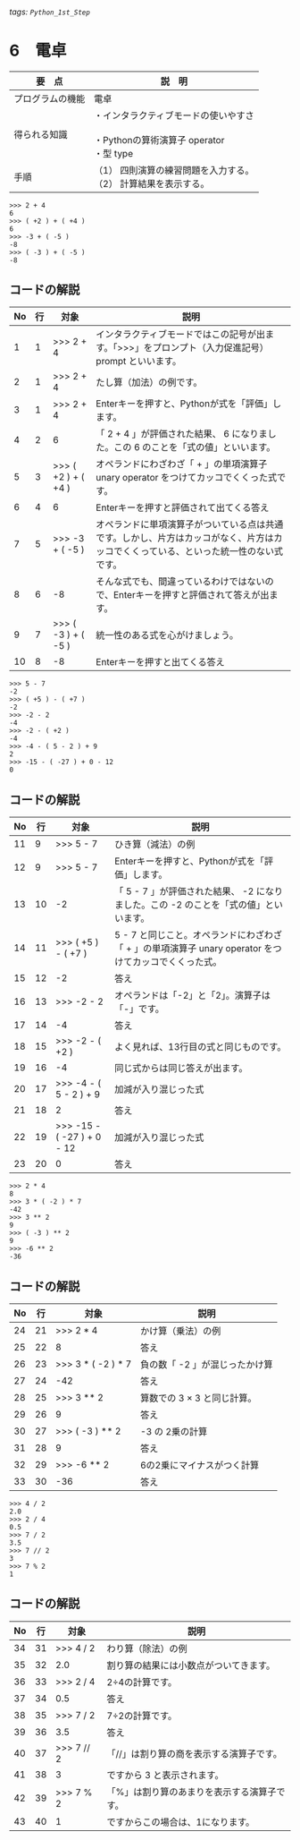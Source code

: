 ###### tags: `Python_1st_Step`
# 6　電卓

|要　点|説　明|
|---|---|
|プログラムの機能|電卓|
|得られる知識|・インタラクティブモードの使いやすさ<br><br>・Pythonの算術演算子 operator<br>・型 type|
|手順|（1） 四則演算の練習問題を入力する。<br>（2） 計算結果を表示する。|

```bash=
>>> 2 + 4
6
>>> ( +2 ) + ( +4 )
6
>>> -3 + ( -5 )
-8
>>> ( -3 ) + ( -5 )
-8
```
## コードの解説
|No|行|対象|説明|
|---|---|---|---|
|1|1|>>> 2 + 4|インタラクティブモードではこの記号が出ます。「>>>」をプロンプト（入力促進記号）prompt といいます。|＊プロンプトは入力はしません。|
|2|1|>>> 2 + 4|たし算（加法）の例です。|演算子 operator は「 + 」|演算子の左右の値のことをオペランド operand といいます。|「 2 + 4 」 のように「オペランド、演算子、オペランド」の形をとるものを 式 expression といいます。|
|3|1|>>> 2 + 4　|Enterキーを押すと、Pythonが式を「評価」します。|
|4|2|6|「 2 + 4 」が評価された結果、 6 になりました。この 6 のことを「式の値」といいます。|
|5|3|>>> ( +2 ) + ( +4 )|オペランドにわざわざ「 + 」の単項演算子 unary operator をつけてカッコでくくった式です。|詳しくは中学で学習します。|
|6|4|6|Enterキーを押すと評価されて出てくる答え|
|7|5|>>> -3 + ( -5 )|オペランドに単項演算子がついている点は共通です。しかし、片方はカッコがなく、片方はカッコでくくっている、といった統一性のない式です。|
|8|6|-8|そんな式でも、間違っているわけではないので、Enterキーを押すと評価されて答えが出ます。|
|9|7|>>> ( -3 ) + ( -5 )|統一性のある式を心がけましょう。|
|10|8|-8|Enterキーを押すと出てくる答え|

```bash=9
>>> 5 - 7
-2
>>> ( +5 ) - ( +7 )
-2
>>> -2 - 2
-4
>>> -2 - ( +2 )
-4
>>> -4 - ( 5 - 2 ) + 9
2
>>> -15 - ( -27 ) + 0 - 12
0
```

## コードの解説
|No|行|対象|説明|
|---|---|---|---|
|11|9|>>> 5 - 7|ひき算（減法）の例|演算子 operator は「 - 」|演算子の左右の値のことををオペランド operand といいます。|オペランド、演算子、オペランドの形をとるものを 式 expression といいます。|
|12|9|>>> 5 - 7|Enterキーを押すと、Pythonが式を「評価」します。|
|13|10|-2|「 5 - 7 」が評価された結果、 -2 になりました。この -2 のことを「式の値」といいます。|
|14|11|>>> ( +5 ) - ( +7 )|5 - 7 と同じこと。オペランドにわざわざ「 + 」の単項演算子 unary operator をつけてカッコでくくった式。|
|15|12|-2|答え|
|16|13|>>> -2 - 2|オペランドは「-2」と「2」。演算子は「-」です。|-2から2を引くとどうなる？という計算です。|
|17|14|-4|答え|
|18|15|>>> -2 - ( +2 )|よく見れば、13行目の式と同じものです。|
|19|16|-4|同じ式からは同じ答えが出ます。|
|20|17|>>> -4 - ( 5 - 2 ) + 9|加減が入り混じった式|（ 5 - 2 ）を打ち込むのが面倒なら、-4 - 3 + 9 と打ち込んでも大丈夫です。|
|21|18|2|答え|
|22|19|>>> -15 - ( -27 ) + 0 - 12|加減が入り混じった式|簡単な部分は暗算して、-15+27-12と打ち込んでも大丈夫です。|
|23|20|0|答え|

```bash=21
>>> 2 * 4
8
>>> 3 * ( -2 ) * 7
-42
>>> 3 ** 2
9
>>> ( -3 ) ** 2
9
>>> -6 ** 2
-36
```

## コードの解説
|No|行|対象|説明|
|---|---|---|---|
|24|21|>>> 2 * 4|かけ算（乗法）の例|演算子 operator は「 * 」|数学で使う「×」はPythonでは使いません！|
|25|22|8|答え|
|26|23|>>> 3 * ( -2 ) * 7|負の数「 -2 」が混じったかけ算|
|27|24|-42|答え|
|28|25|>>> 3 ** 2|算数での 3 × 3 と同じ計算。|同じ数を2回かける「累乗（るいじょう）」の計算|累乗の演算子は「 ** 」|詳しくは中学生で学習します。|
|29|26|9|答え|
|30|27|>>> ( -3 ) ** 2|-3 の 2乗の計算|（ -3 ）×（ -3 ）と同じ計算|
|31|28|9|答え|
|32|29|>>> -6 ** 2|6の2乗にマイナスがつく計算|（ -6 ）の2乗の計算とは結果が違います。|
|33|30|-36|答え|

```bash=31
>>> 4 / 2
2.0
>>> 2 / 4
0.5
>>> 7 / 2
3.5
>>> 7 // 2
3
>>> 7 % 2
1
```

## コードの解説
|No|行|対象|説明|
|---|---|---|---|
|34|31|>>> 4 / 2|わり算（除法）の例|演算子 operator は「 / 」|数学で使う「÷」はPythonでは使いません！|
|35|32|2.0|割り算の結果には小数点がついてきます。|
|36|33|>>> 2 / 4|2÷4の計算です。|
|37|34|0.5|答え|
|38|35|>>> 7 / 2|7÷2の計算です。|
|39|36|3.5|答え|
|40|37|>>> 7 // 2|「//」は割り算の商を表示する演算子です。|フロアディビジョン （floor division）|
|41|38|3|ですから 3 と表示されます。|
|42|39|>>> 7 % 2|「%」は割り算のあまりを表示する演算子です。|モジュロ （modulo）|
|43|40|1|ですからこの場合は、1になります。|














